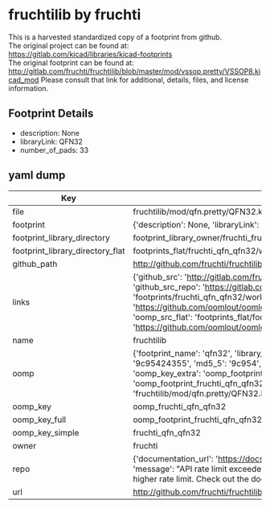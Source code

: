 # fruchtilib by fruchti  
This is a harvested standardized copy of a footprint from github.  
The original project can be found at:  
https://gitlab.com/kicad/libraries/kicad-footprints  
The original footprint can be found at:
http://gitlab.com/fruchti/fruchtilib/blob/master/mod/vssop.pretty/VSSOP8.kicad_mod
Please consult that link for additional, details, files, and license information.  
## Footprint Details
* description: None  
* libraryLink: QFN32  
* number_of_pads: 33  
## yaml dump  
| Key | Value |  
| --- | --- |  
| file | fruchtilib/mod/qfn.pretty/QFN32.kicad_mod |  
| footprint | {'description': None, 'libraryLink': 'QFN32', 'number_of_pads': 33} |  
| footprint_library_directory | footprint_library_owner/fruchti_fruchtilib |  
| footprint_library_directory_flat | footprints_flat/fruchti_qfn_qfn32/working |  
| github_path | http://github.com/fruchti/fruchtilib/blob/master/mod/qfn.pretty/QFN32.kicad_mod |  
| links | {'github_src': 'http://gitlab.com/fruchti/fruchtilib/blob/master/mod/vssop.pretty/VSSOP8.kicad_mod', 'github_src_repo': 'https://gitlab.com/kicad/libraries/kicad-footprints', 'oomp_bot': 'footprints/fruchti_qfn_qfn32/working', 'oomp_bot_github': 'https://github.com/oomlout/oomlout_oomp_footprint_bot/tree/main/footprints/fruchti_qfn_qfn32/working', 'oomp_src_flat': 'footprints_flat/footprints_flat/fruchti_qfn_qfn32/working', 'oomp_src_flat_github': 'https://github.com/oomlout/oomlout_oomp_footprint_src/tree/main/footprints_flat/fruchti_qfn_qfn32/working'} |  
| name | fruchtilib |  
| oomp | {'footprint_name': 'qfn32', 'library_name': 'qfn', 'md5': '9c95424355a87a65e854aae493926532', 'md5_10': '9c95424355', 'md5_5': '9c954', 'md5_6': '9c9542', 'oomp_key': 'oomp_fruchti_qfn_qfn32', 'oomp_key_extra': 'oomp_footprint_fruchti_qfn_qfn32', 'oomp_key_full': 'oomp_footprint_fruchti_qfn_qfn32_9c9542', 'oomp_key_simple': 'fruchti_qfn_qfn32', 'original_filename': 'fruchtilib/mod/qfn.pretty/QFN32.kicad_mod', 'owner_name': 'fruchti'} |  
| oomp_key | oomp_fruchti_qfn_qfn32 |  
| oomp_key_full | oomp_footprint_fruchti_qfn_qfn32 |  
| oomp_key_simple | fruchti_qfn_qfn32 |  
| owner | fruchti |  
| repo | {'documentation_url': 'https://docs.github.com/rest/overview/resources-in-the-rest-api#rate-limiting', 'message': "API rate limit exceeded for 84.66.173.59. (But here's the good news: Authenticated requests get a higher rate limit. Check out the documentation for more details.)"} |  
| url | http://github.com/fruchti/fruchtilib |  

